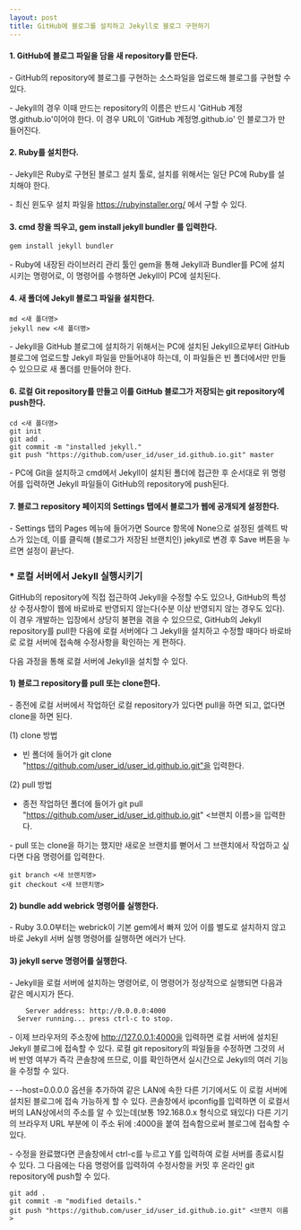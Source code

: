 ```yaml
---
layout: post
title: GitHub에 블로그를 설치하고 Jekyll로 블로그 구현하기
---
```



#### 1. GitHub에 블로그 파일을 담을 새 repository를 만든다.

\- GitHub의 repository에 블로그를 구현하는 소스파일을 업로드해 블로그를 구현할 수 있다. 

\- Jekyll의 경우 이때 만드는 repository의 이름은 반드시 'GitHub 계정명.github.io'이어야 한다. 이 경우 URL이 'GitHub 계정명.github.io' 인 블로그가 만들어진다.



#### 2. Ruby를 설치한다.

\- Jekyll은 Ruby로 구현된 블로그 설치 툴로, 설치를 위해서는 일단 PC에 Ruby를 설치해야 한다.

\- 최신 윈도우 설치 파일을 <https://rubyinstaller.org/> 에서 구할 수 있다.

  
  

#### 3. cmd 창을 띄우고, gem install jekyll bundler 를 입력한다.

```HTML
gem install jekyll bundler
```

\- Ruby에 내장된 라이브러리 관리 툴인 gem을 통해 Jekyll과 Bundler를 PC에 설치시키는 명령어로, 이 명령어를 수행하면 Jekyll이 PC에 설치된다.



  
#### 4. 새 폴더에 Jekyll 블로그 파일을 설치한다.


```
md <새 폴더명>
jekyll new <새 폴더명>
```

\- Jekyll을 GitHub 블로그에 설치하기 위해서는 PC에 설치된 Jekyll으로부터 GitHub 블로그에 업로드할 Jekyll 파일을 만들어내야 하는데, 이 파일들은 빈 폴더에서만 만들 수 있으므로 새 폴더를 만들어야 한다.


  

#### 6. 로컬 Git repository를 만들고 이를 GitHub 블로그가 저장되는 git repository에 push한다.


```
cd <새 폴더명>
git init
git add .
git commit -m "installed jekyll."
git push "https://github.com/user_id/user_id.github.io.git" master
```

\- PC에 Git을 설치하고 cmd에서 Jekyll이 설치된 폴더에 접근한 후 순서대로 위 명령어를 입력하면 Jekyll 파일들이 GitHub의 repository에 push된다.


#### 7. 블로그 repository 페이지의 Settings 탭에서 블로그가 웹에 공개되게 설정한다.

\- Settings 탭의 Pages 메뉴에 들어가면 Source 항목에 None으로 설정된 셀렉트 박스가 있는데, 이를 클릭해 (블로그가 저장된 브랜치인) jekyll로 변경 후 Save 버튼을 누르면 설정이 끝난다. 





### \* 로컬 서버에서 Jekyll 실행시키기


GitHub의 repository에 직접 접근하여 Jekyll을 수정할 수도 있으나, GitHub의 특성상 수정사항이 웹에 바로바로 반영되지 않는다(수분 이상 반영되지 않는 경우도 있다). 이 경우 개발하는 입장에서
상당히 불편을 겪을 수 있으므로, GitHub의 Jekyll repository를 pull한 다음에 로컬 서버에다 그 Jekyll을 설치하고 수정할 때마다 바로바로 로컬 서버에 접속해 수정사항을 확인하는 게 편하다.

다음 과정을 통해 로컬 서버에 Jekyll을 설치할 수 있다.


#### 1) 블로그 repository를 pull 또는 clone한다.

\- 종전에 로컬 서버에서 작업하던 로컬 repository가 있다면 pull을 하면 되고, 없다면 clone을 하면 된다.

(1) clone 방법

- 빈 폴더에 들어가 git clone "https://github.com/user_id/user_id.github.io.git"을 입력한다.

(2) pull 방법

- 종전 작업하던 폴더에 들어가 git pull "https://github.com/user_id/user_id.github.io.git" \<브랜치 이름\>을 입력한다.

\- pull 또는 clone을 하기는 했지만 새로운 브랜치를 뻗어서 그 브랜치에서 작업하고 싶다면 다음 명령어를 입력한다.

```
git branch <새 브랜치명>
git checkout <새 브랜치명>
```



#### 2) bundle add webrick 명령어를 실행한다.

\- Ruby 3.0.0부터는 webrick이 기본 gem에서 빠져 있어 이를 별도로 설치하지 않고 바로 Jekyll 서버 실행 명령어를 실행하면 에러가 난다. 


 #### 3) jekyll serve 명령어를 실행한다.

\- Jekyll을 로컬 서버에 설치하는 명령어로, 이 명령어가 정상적으로 실행되면 다음과 같은 메시지가 뜬다.

```HTML
    Server address: http://0.0.0.0:4000
  Server running... press ctrl-c to stop.
```

\- 이제 브라우저의 주소창에 http://127.0.0.1:4000을 입력하면 로컬 서버에 설치된 Jekyll 블로그에 접속할 수 있다. 로컬 git repository의 파일들을 수정하면 그것의 서버 반영 여부가 즉각 콘솔창에 뜨므로, 이를 확인하면서 실시간으로 Jekyll의 여러 기능을 수정할 수 있다.

\- \--host=0.0.0.0 옵션을 추가하여 같은 LAN에 속한 다른 기기에서도 이 로컬 서버에 설치된 블로그에 접속 가능하게 할 수 있다. 콘솔창에서 ipconfig를 입력하면 이 로컬서버의 LAN상에서의 주소를 알 수 있는데(보통 192.168.0.x 형식으로 돼있다) 다른 기기의 브라우저 URL 부분에 이 주소 뒤에 :4000을 붙여 접속함으로써 블로그에 접속할 수 있다.

\- 수정을 완료했다면 콘솔창에서 ctrl-c를 누르고 Y를 입력하여 로컬 서버를 종료시킬 수 있다. 그 다음에는 다음 명령어를 입력하여 수정사항을 커밋 후 온라인 git repository에 push할 수 있다.

```
git add .
git commit -m "modified details."
git push "https://github.com/user_id/user_id.github.io.git" <브랜치 이름>
```
